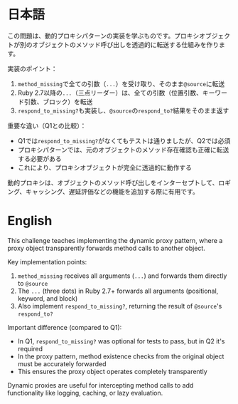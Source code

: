 # 日本語

この問題は、動的プロキシパターンの実装を学ぶものです。プロキシオブジェクトが別のオブジェクトのメソッド呼び出しを透過的に転送する仕組みを作ります。

実装のポイント：
1. `method_missing`で全ての引数（`...`）を受け取り、そのまま`@source`に転送
2. Ruby 2.7以降の`...`（三点リーダー）は、全ての引数（位置引数、キーワード引数、ブロック）を転送
3. `respond_to_missing?`も実装し、`@source`の`respond_to?`結果をそのまま返す

重要な違い（Q1との比較）：
- Q1では`respond_to_missing?`がなくてもテストは通りましたが、Q2では必須
- プロキシパターンでは、元のオブジェクトのメソッド存在確認も正確に転送する必要がある
- これにより、プロキシオブジェクトが完全に透過的に動作する

動的プロキシは、オブジェクトのメソッド呼び出しをインターセプトして、ロギング、キャッシング、遅延評価などの機能を追加する際に有用です。

# English

This challenge teaches implementing the dynamic proxy pattern, where a proxy object transparently forwards method calls to another object.

Key implementation points:
1. `method_missing` receives all arguments (`...`) and forwards them directly to `@source`
2. The `...` (three dots) in Ruby 2.7+ forwards all arguments (positional, keyword, and block)
3. Also implement `respond_to_missing?`, returning the result of `@source`'s `respond_to?`

Important difference (compared to Q1):
- In Q1, `respond_to_missing?` was optional for tests to pass, but in Q2 it's required
- In the proxy pattern, method existence checks from the original object must be accurately forwarded
- This ensures the proxy object operates completely transparently

Dynamic proxies are useful for intercepting method calls to add functionality like logging, caching, or lazy evaluation.